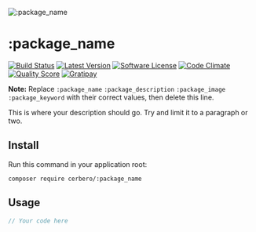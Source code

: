 ![](:package_image ":package_name")
# :package_name

[![Build Status](https://img.shields.io/travis/cerbero90/:package_name/master.svg?style=flat-square)](https://travis-ci.org/cerbero90/:package_name)
[![Latest Version](https://img.shields.io/github/release/cerbero90/:package_name.svg?style=flat-square)](https://github.com/cerbero90/:package_name/releases)
[![Software License](https://img.shields.io/badge/license-MIT-brightgreen.svg?style=flat-square)](LICENSE.md)
[![Code Climate](https://img.shields.io/codeclimate/github/cerbero90/:package_name.svg?style=flat-square)](https://codeclimate.com/github/cerbero90/:package_name)
[![Quality Score](https://img.shields.io/scrutinizer/g/cerbero90/:package_name.svg?style=flat-square)](https://scrutinizer-ci.com/g/cerbero90/:package_name)
[![Gratipay](https://img.shields.io/gratipay/cerbero.svg?style=flat-square)](https://gratipay.com/cerbero/)

**Note:** Replace ```:package_name``` ```:package_description``` ```:package_image``` ```:package_keyword``` with their correct values, then delete this line.

This is where your description should go. Try and limit it to a paragraph or two.

## Install

Run this command in your application root:

```
composer require cerbero/:package_name
```

## Usage

``` php
// Your code here
```
